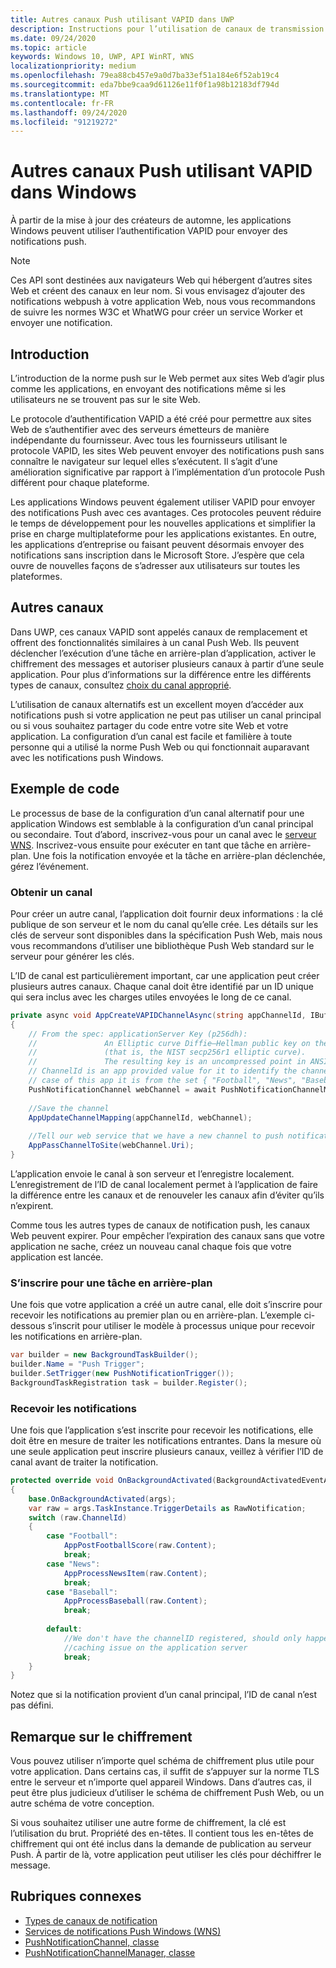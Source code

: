 ```yaml
---
title: Autres canaux Push utilisant VAPID dans UWP
description: Instructions pour l’utilisation de canaux de transmission alternatifs avec le protocole VAPID à partir d’une application Windows
ms.date: 09/24/2020
ms.topic: article
keywords: Windows 10, UWP, API WinRT, WNS
localizationpriority: medium
ms.openlocfilehash: 79ea88cb457e9a0d7ba33ef51a184e6f52ab19c4
ms.sourcegitcommit: eda7bbe9caa9d61126e11f0f1a98b12183df794d
ms.translationtype: MT
ms.contentlocale: fr-FR
ms.lasthandoff: 09/24/2020
ms.locfileid: "91219272"
---
```

# <a name="alternate-push-channels-using-vapid-in-windows"></a>Autres canaux Push utilisant VAPID dans Windows 
À partir de la mise à jour des créateurs de automne, les applications Windows peuvent utiliser l’authentification VAPID pour envoyer des notifications push.  

> [!NOTE]
> Ces API sont destinées aux navigateurs Web qui hébergent d’autres sites Web et créent des canaux en leur nom.  Si vous envisagez d’ajouter des notifications webpush à votre application Web, nous vous recommandons de suivre les normes W3C et WhatWG pour créer un service Worker et envoyer une notification.

## <a name="introduction"></a>Introduction
L’introduction de la norme push sur le Web permet aux sites Web d’agir plus comme les applications, en envoyant des notifications même si les utilisateurs ne se trouvent pas sur le site Web.

Le protocole d’authentification VAPID a été créé pour permettre aux sites Web de s’authentifier avec des serveurs émetteurs de manière indépendante du fournisseur. Avec tous les fournisseurs utilisant le protocole VAPID, les sites Web peuvent envoyer des notifications push sans connaître le navigateur sur lequel elles s’exécutent. Il s’agit d’une amélioration significative par rapport à l’implémentation d’un protocole Push différent pour chaque plateforme. 

Les applications Windows peuvent également utiliser VAPID pour envoyer des notifications Push avec ces avantages. Ces protocoles peuvent réduire le temps de développement pour les nouvelles applications et simplifier la prise en charge multiplateforme pour les applications existantes. En outre, les applications d’entreprise ou faisant peuvent désormais envoyer des notifications sans inscription dans le Microsoft Store. J’espère que cela ouvre de nouvelles façons de s’adresser aux utilisateurs sur toutes les plateformes.  

## <a name="alternate-channels"></a>Autres canaux 
Dans UWP, ces canaux VAPID sont appelés canaux de remplacement et offrent des fonctionnalités similaires à un canal Push Web. Ils peuvent déclencher l’exécution d’une tâche en arrière-plan d’application, activer le chiffrement des messages et autoriser plusieurs canaux à partir d’une seule application. Pour plus d’informations sur la différence entre les différents types de canaux, consultez [choix du canal approprié](channel-types.md).

L’utilisation de canaux alternatifs est un excellent moyen d’accéder aux notifications push si votre application ne peut pas utiliser un canal principal ou si vous souhaitez partager du code entre votre site Web et votre application. La configuration d’un canal est facile et familière à toute personne qui a utilisé la norme Push Web ou qui fonctionnait auparavant avec les notifications push Windows.

## <a name="code-example"></a>Exemple de code

Le processus de base de la configuration d’un canal alternatif pour une application Windows est semblable à la configuration d’un canal principal ou secondaire. Tout d’abord, inscrivez-vous pour un canal avec le [serveur WNS](windows-push-notification-services--wns--overview.md). Inscrivez-vous ensuite pour exécuter en tant que tâche en arrière-plan. Une fois la notification envoyée et la tâche en arrière-plan déclenchée, gérez l’événement.  

### <a name="get-a-channel"></a>Obtenir un canal 
Pour créer un autre canal, l’application doit fournir deux informations : la clé publique de son serveur et le nom du canal qu’elle crée. Les détails sur les clés de serveur sont disponibles dans la spécification Push Web, mais nous vous recommandons d’utiliser une bibliothèque Push Web standard sur le serveur pour générer les clés.  

L’ID de canal est particulièrement important, car une application peut créer plusieurs autres canaux. Chaque canal doit être identifié par un ID unique qui sera inclus avec les charges utiles envoyées le long de ce canal.  

```csharp
private async void AppCreateVAPIDChannelAsync(string appChannelId, IBuffer applicationServerKey) 
{ 
    // From the spec: applicationServer Key (p256dh):  
    //               An Elliptic curve Diffie–Hellman public key on the P-256 curve 
    //               (that is, the NIST secp256r1 elliptic curve).   
    //               The resulting key is an uncompressed point in ANSI X9.62 format             
    // ChannelId is an app provided value for it to identify the channel later.  
    // case of this app it is from the set { "Football", "News", "Baseball" } 
    PushNotificationChannel webChannel = await PushNotificationChannelManager.GetDefault().CreateRawPushNotificationChannelWithAlternateKeyForApplicationAsync(applicationServerKey, appChannelId); 
 
    //Save the channel  
    AppUpdateChannelMapping(appChannelId, webChannel); 
             
    //Tell our web service that we have a new channel to push notifications to 
    AppPassChannelToSite(webChannel.Uri); 
} 
```
L’application envoie le canal à son serveur et l’enregistre localement. L’enregistrement de l’ID de canal localement permet à l’application de faire la différence entre les canaux et de renouveler les canaux afin d’éviter qu’ils n’expirent.

Comme tous les autres types de canaux de notification push, les canaux Web peuvent expirer. Pour empêcher l’expiration des canaux sans que votre application ne sache, créez un nouveau canal chaque fois que votre application est lancée.    

### <a name="register-for-a-background-task"></a>S’inscrire pour une tâche en arrière-plan 

Une fois que votre application a créé un autre canal, elle doit s’inscrire pour recevoir les notifications au premier plan ou en arrière-plan. L’exemple ci-dessous s’inscrit pour utiliser le modèle à processus unique pour recevoir les notifications en arrière-plan.  

```csharp
var builder = new BackgroundTaskBuilder(); 
builder.Name = "Push Trigger"; 
builder.SetTrigger(new PushNotificationTrigger()); 
BackgroundTaskRegistration task = builder.Register(); 
```
### <a name="receive-the-notifications"></a>Recevoir les notifications 

Une fois que l’application s’est inscrite pour recevoir les notifications, elle doit être en mesure de traiter les notifications entrantes. Dans la mesure où une seule application peut inscrire plusieurs canaux, veillez à vérifier l’ID de canal avant de traiter la notification.  

```csharp
protected override void OnBackgroundActivated(BackgroundActivatedEventArgs args) 
{ 
    base.OnBackgroundActivated(args); 
    var raw = args.TaskInstance.TriggerDetails as RawNotification; 
    switch (raw.ChannelId) 
    { 
        case "Football": 
            AppPostFootballScore(raw.Content); 
            break; 
        case "News": 
            AppProcessNewsItem(raw.Content); 
            break; 
        case "Baseball": 
            AppProcessBaseball(raw.Content); 
            break; 
 
        default: 
            //We don't have the channelID registered, should only happen in the case of a 
            //caching issue on the application server 
            break; 
    }                           
} 
```

Notez que si la notification provient d’un canal principal, l’ID de canal n’est pas défini.  

## <a name="note-on-encryption"></a>Remarque sur le chiffrement 

Vous pouvez utiliser n’importe quel schéma de chiffrement plus utile pour votre application. Dans certains cas, il suffit de s’appuyer sur la norme TLS entre le serveur et n’importe quel appareil Windows. Dans d’autres cas, il peut être plus judicieux d’utiliser le schéma de chiffrement Push Web, ou un autre schéma de votre conception.  

Si vous souhaitez utiliser une autre forme de chiffrement, la clé est l’utilisation du brut. Propriété des en-têtes. Il contient tous les en-têtes de chiffrement qui ont été inclus dans la demande de publication au serveur Push. À partir de là, votre application peut utiliser les clés pour déchiffrer le message.  

## <a name="related-topics"></a>Rubriques connexes
- [Types de canaux de notification](channel-types.md)
- [Services de notifications Push Windows (WNS)](windows-push-notification-services--wns--overview.md)
- [PushNotificationChannel, classe](/uwp/api/windows.networking.pushnotifications.pushnotificationchannel)
- [PushNotificationChannelManager, classe](/uwp/api/windows.networking.pushnotifications.pushnotificationchannelmanager)
